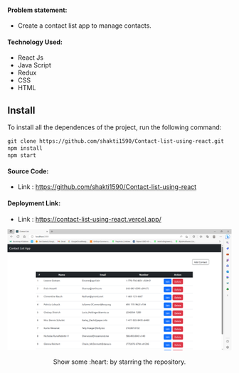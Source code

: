 #### Problem statement:
 - Create a contact list app to manage contacts.

#### Technology Used:
 - React Js
 - Java Script
 - Redux
 - CSS
 - HTML

 ## Install

To install all the dependences of the project, run the following command:

    git clone https://github.com/shakti1590/Contact-list-using-react.git
    npm install
    npm start


#### Source Code:
 - Link : https://github.com/shakti1590/Contact-list-using-react


#### Deployment Link:
 - Link : https://contact-list-using-react.vercel.app/



![Project Preview](./src/preview.png)



<p align="center">
  Show some :heart: by starring the repository.
</p>

